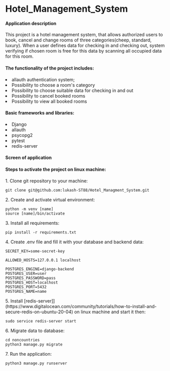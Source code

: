 
<h1> Hotel_Management_System </h1>

<h4> Application description</h4>
This project is a hotel management system, 
that allows authorized users to book, cancel and change rooms of three categories(cheep, standard, luxury). 
When a user defines data for checking in and checking out, system verifying if chosen room is free for this 
data by scanning all occupied data for this room.

<ui><h4>The functionality of the project includes:</h4></ui>
<li>allauth authentication system;</li>
<li>Possibility to choose a room's category</li>
<li>Possibility to choose suitable data for checking in and out</li>
<li>Possibility to cancel booked rooms </li>
<li>Possibility to view all booked rooms </li>

<ui><h4>Basic frameworks and libraries:</h4></ui>
<li>Django</li>
<li>allauth</li>
<li>psycopg2</li>
<li>pytest</li>
<li>redis-server

<h4>Screen of application</h4>


<h4>Steps to activate the project on linux machine:</h4>

<p>1. Clone git repository to your machine:</p>

```
git clone git@github.com:lukash-ST88/Hotel_Managment_System.git
```
<p>2. Create and activate virtual environment:</p>

```
python -m venv [name]
source [name]/bin/activate
```

<p>3. Install all requirements:</p>

```
pip install -r requirements.txt 
```

<p>4. Create .env file and fill it with your database and backend data:</p>

```
SECRET_KEY=some-secret-key

ALLOWED_HOSTS=127.0.0.1 localhost

POSTGRES_ENGINE=django-backend
POSTGRES_USER=user
POSTGRES_PASSWORD=pass
POSTGRES_HOST=localhost
POSTGRES_PORT=5432
POSTGRES_NAME=name
```


<p>5. Install [redis-server]](https://www.digitalocean.com/community/tutorials/how-to-install-and-secure-redis-on-ubuntu-20-04) on linux machine and start it then:</p>

```
sudo service redis-server start
```

<p> 6. Migrate data to database:</p>

```
cd noncountries
python3 manage.py migrate
```
<p>7. Run the application:</p>

```
python3 manage.py runserver
```